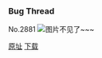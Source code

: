 ### Bug Thread
No.2881
![图片不见了~~~](https://imgs.xkcd.com/comics/bug_thread.png)

[原址](https://xkcd.com//2881) [下载](https://imgs.xkcd.com/comics/bug_thread.png)

